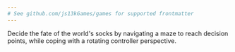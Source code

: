```yaml
---
# See github.com/js13kGames/games for supported frontmatter
---
```

Decide the fate of the world's socks by navigating a maze to reach decision points, while coping with a rotating controller perspective.